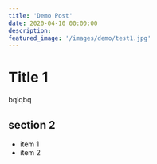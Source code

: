 ```yaml
---
title: 'Demo Post'
date: 2020-04-10 00:00:00
description: 
featured_image: '/images/demo/test1.jpg'
---
```


# Title 1

bqlqbq

## section 2
- item 1
- item 2
<!--stackedit_data:
eyJoaXN0b3J5IjpbLTE1OTM0OTUxMTddfQ==
-->
